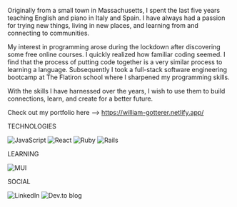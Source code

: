   Originally from a small town in Massachusetts,  I spent the last five years teaching English and piano in Italy and Spain. I have always had a passion for trying new things, living in new places, and learning from and connecting to communities.

  My interest in programming arose during the lockdown after discovering some free online courses. I quickly realized how familiar coding seemed. I find that the process of putting code together is a very similar process to learning a language. Subsequently I took a full-stack software engineering bootcamp at The Flatiron school where I sharpened my programming skills. 
  
  With the skills I have harnessed over the years, I wish to use them to build connections, learn, and create for a better future. 
    
  Check out my portfolio here --> https://william-gotterer.netlify.app/


TECHNOLOGIES

![JavaScript](https://img.shields.io/badge/javascript-%23323330.svg?style=for-the-badge&logo=javascript&logoColor=%23F7DF1E) ![React](https://img.shields.io/badge/react-%2320232a.svg?style=for-the-badge&logo=react&logoColor=%2361DAFB) ![Ruby](https://img.shields.io/badge/ruby-%23CC342D.svg?style=for-the-badge&logo=ruby&logoColor=white) ![Rails](https://img.shields.io/badge/rails-%23CC0000.svg?style=for-the-badge&logo=ruby-on-rails&logoColor=white)

LEARNING

![MUI](https://img.shields.io/badge/MUI-%230081CB.svg?style=for-the-badge&logo=material-ui&logoColor=white)

SOCIAL

![LinkedIn](https://img.shields.io/badge/linkedin-%230077B5.svg?style=for-the-badge&logo=linkedin&logoColor=white) ![Dev.to blog](https://img.shields.io/badge/dev.to-0A0A0A?style=for-the-badge&logo=dev.to&logoColor=white)
